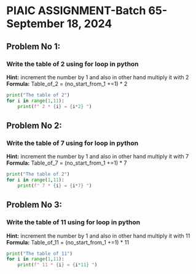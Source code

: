 # PIAIC ASSIGNMENT-Batch 65-September 18, 2024

## Problem No 1:  
### Write the table of 2 using for loop in python
**Hint:** increment the number by 1 and also in other hand multiply it with 2  
**Formula:** Table_of_2 = (no_start_from_1 +=1) * 2
```python
print("The table of 2")
for i in range(1,11):
    print(f" 2 * {i} = {i*2} ")
```


## Problem No 2:  
### Write the table of 7 using for loop in python
**Hint:** increment the number by 1 and also in other hand multiply it with 7  
**Formula:** Table_of_7 = (no_start_from_1 +=1) * 7
```python
print("The table of 2")
for i in range(1,11):
    print(f" 7 * {i} = {i*7} ")
```


## Problem No 3:  
### Write the table of 11 using for loop in python
**Hint:** increment the number by 1 and also in other hand multiply it with 11  
**Formula:** Table_of_11 = (no_start_from_1 +=1) * 11
```python
print("The table of 11")
for i in range(1,11):
    print(f" 11 * {i} = {i*11} ")
```

